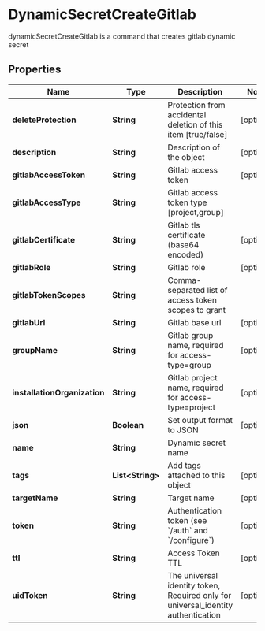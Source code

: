 

# DynamicSecretCreateGitlab

dynamicSecretCreateGitlab is a command that creates gitlab dynamic secret

## Properties

Name | Type | Description | Notes
------------ | ------------- | ------------- | -------------
**deleteProtection** | **String** | Protection from accidental deletion of this item [true/false] |  [optional]
**description** | **String** | Description of the object |  [optional]
**gitlabAccessToken** | **String** | Gitlab access token |  [optional]
**gitlabAccessType** | **String** | Gitlab access token type [project,group] | 
**gitlabCertificate** | **String** | Gitlab tls certificate (base64 encoded) |  [optional]
**gitlabRole** | **String** | Gitlab role |  [optional]
**gitlabTokenScopes** | **String** | Comma-separated list of access token scopes to grant | 
**gitlabUrl** | **String** | Gitlab base url |  [optional]
**groupName** | **String** | Gitlab group name, required for access-type&#x3D;group |  [optional]
**installationOrganization** | **String** | Gitlab project name, required for access-type&#x3D;project |  [optional]
**json** | **Boolean** | Set output format to JSON |  [optional]
**name** | **String** | Dynamic secret name | 
**tags** | **List&lt;String&gt;** | Add tags attached to this object |  [optional]
**targetName** | **String** | Target name |  [optional]
**token** | **String** | Authentication token (see &#x60;/auth&#x60; and &#x60;/configure&#x60;) |  [optional]
**ttl** | **String** | Access Token TTL |  [optional]
**uidToken** | **String** | The universal identity token, Required only for universal_identity authentication |  [optional]



